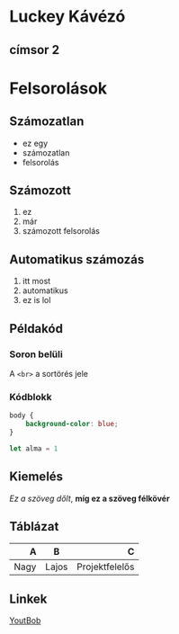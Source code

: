 # Luckey Kávézó

## címsor 2

# Felsorolások

## Számozatlan

- ez egy 
- számozatlan
- felsorolás

## Számozott

1. ez
2. már 
3. számozott felsorolás

## Automatikus számozás

1. itt most
1. automatikus
1. ez is lol 

## Példakód

### Soron belüli

A `<br>` a sortörés jele

### Kódblokk

```css
body {
    background-color: blue;
}
```

```js
let alma = 1
```

## Kiemelés

_Ez a szöveg dőlt_, __míg ez a szöveg félkövér__

## Táblázat

|A   |B  |C  |
|---:|:-:|--:|
|Nagy |Lajos|Projektfelelős|

## Linkek

[YoutBob](https://youtube.com)
